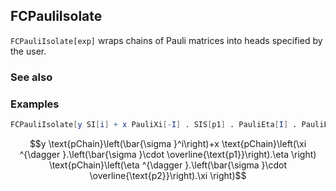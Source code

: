 ## FCPauliIsolate

`FCPauliIsolate[exp]` wraps chains of Pauli matrices into heads specified by the user.

### See also

### Examples

```mathematica
FCPauliIsolate[y SI[i] + x PauliXi[-I] . SIS[p1] . PauliEta[I] . PauliEta[-I] . SIS[p2] . PauliXi[I], Head -> pChain]
```

$$y \text{pChain}\left(\bar{\sigma }^i\right)+x \text{pChain}\left(\xi ^{\dagger }.\left(\bar{\sigma }\cdot \overline{\text{p1}}\right).\eta \right) \text{pChain}\left(\eta ^{\dagger }.\left(\bar{\sigma }\cdot \overline{\text{p2}}\right).\xi \right)$$